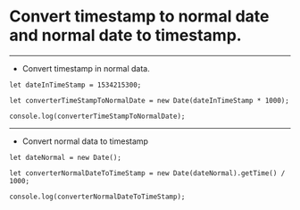 # Convert timestamp to normal date and normal date to timestamp.

---
* Convert timestamp in normal data.

```
let dateInTimeStamp = 1534215300;

let converterTimeStampToNormalDate = new Date(dateInTimeStamp * 1000);

console.log(converterTimeStampToNormalDate);
```

---
* Convert normal data to timestamp

```
let dateNormal = new Date();

let converterNormalDateToTimeStamp = new Date(dateNormal).getTime() / 1000;

console.log(converterNormalDateToTimeStamp);
```
